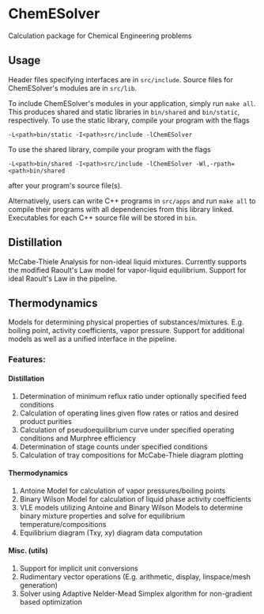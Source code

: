 # ChemESolver

Calculation package for Chemical Engineering problems

## Usage

Header files specifying interfaces are in `src/include`. Source files for 
ChemESolver's modules are in `src/lib`. 

To include ChemESolver's modules in your application, simply run `make all`. 
This produces shared and static libraries in `bin/shared` and `bin/static`, 
respectively. To use the static library, compile your program with the flags

```-L<path>bin/static -I<path>src/include -lChemESolver```

To use the shared library, compile your program with the flags

```-L<path>bin/shared -I<path>src/include -lChemESolver -Wl,-rpath=<path>bin/shared```

after your program's source file(s).

Alternatively, users can write C++ programs in `src/apps` and run `make all` to
compile their programs with all dependencies from this library linked. 
Executables for each C++ source file will be stored in `bin`.

## Distillation

McCabe-Thiele Analysis for non-ideal liquid mixtures. Currently supports the
modified Raoult's Law model for vapor-liquid equilibrium. Support for ideal
Raoult's Law in the pipeline. 

## Thermodynamics 

Models for determining physical properties of substances/mixtures. E.g. boiling
point, activity coefficients, vapor pressure. Support for additional models as 
well as a unified interface in the pipeline.

### Features:

#### Distillation

1. Determination of minimum reflux ratio under optionally specified feed conditions
2. Calculation of operating lines given flow rates or ratios and desired product purities
3. Calculation of pseudoequilibrium curve under specified operating conditions and Murphree efficiency
4. Determination of stage counts under specified conditions
5. Calculation of tray compositions for McCabe-Thiele diagram plotting

#### Thermodynamics

1. Antoine Model for calculation of vapor pressures/boiling points
2. Binary Wilson Model for calculation of liquid phase activity coefficients
3. VLE models utilizing Antoine and Binary Wilson Models to determine binary mixture properties and solve for equilibrium temperature/compositions
4. Equilibrium diagram (Txy, xy) diagram data computation

#### Misc. (utils)

1. Support for implicit unit conversions
2. Rudimentary vector operations (E.g. arithmetic, display, linspace/mesh generation)
3. Solver using Adaptive Nelder-Mead Simplex algorithm for non-gradient based optimization